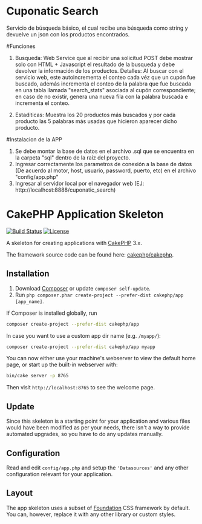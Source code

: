 # Cuponatic Search

Servicio de búsqueda básico, el cual recibe una búsqueda como string y devuelve un json con los productos encontrados.

#Funciones

1. Busqueda: Web Service que al recibir una solicitud POST debe mostrar solo con HTML + Javascript el resultado de la busqueda
y debe devolver la información de los productos. Detalles: Al buscar con el servicio web, este autoincrementa el conteo cada véz que un cupón fue buscado, además incrementa el conteo de la palabra que fue buscada en una tabla llamada "search_stats" asociada al cupón correspondiente; en caso de no existir, genera una nueva fila con la palabra buscada e incrementa el conteo.

2. Estaditicas: Muestra los 20 productos más buscados y por cada producto las 5 palabras más usadas que hicieron aparecer dicho producto.

#Instalacion de la APP

1. Se debe montar la base de datos en el archivo .sql que se encuentra en la carpeta "sql" dentro de la raíz del proyecto.
2. Ingresar correctamente los parametros de conexión a la base de datos (De acuerdo al motor, host, usuario, password, puerto, etc) en el archivo "config/app.php"
3. Ingresar al servidor local por el navegador web (EJ: http://localhost:8888/cuponatic_search)

# CakePHP Application Skeleton

[![Build Status](https://img.shields.io/travis/cakephp/app/master.svg?style=flat-square)](https://travis-ci.org/cakephp/app)
[![License](https://img.shields.io/packagist/l/cakephp/app.svg?style=flat-square)](https://packagist.org/packages/cakephp/app)

A skeleton for creating applications with [CakePHP](https://cakephp.org) 3.x.

The framework source code can be found here: [cakephp/cakephp](https://github.com/cakephp/cakephp).

## Installation

1. Download [Composer](https://getcomposer.org/doc/00-intro.md) or update `composer self-update`.
2. Run `php composer.phar create-project --prefer-dist cakephp/app [app_name]`.

If Composer is installed globally, run

```bash
composer create-project --prefer-dist cakephp/app
```

In case you want to use a custom app dir name (e.g. `/myapp/`):

```bash
composer create-project --prefer-dist cakephp/app myapp
```

You can now either use your machine's webserver to view the default home page, or start
up the built-in webserver with:

```bash
bin/cake server -p 8765
```

Then visit `http://localhost:8765` to see the welcome page.

## Update

Since this skeleton is a starting point for your application and various files
would have been modified as per your needs, there isn't a way to provide
automated upgrades, so you have to do any updates manually.

## Configuration

Read and edit `config/app.php` and setup the `'Datasources'` and any other
configuration relevant for your application.

## Layout

The app skeleton uses a subset of [Foundation](http://foundation.zurb.com/) CSS
framework by default. You can, however, replace it with any other library or
custom styles.
